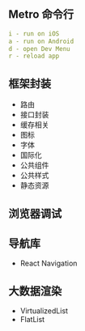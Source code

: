 ## Metro 命令行

```yml
i - run on iOS
a - run on Android
d - open Dev Menu
r - reload app
```

## 框架封装

- 路由
- 接口封装
- 缓存相关
- 图标
- 字体
- 国际化
- 公共组件
- 公共样式
- 静态资源

## 浏览器调试

## 导航库

- React Navigation

## 大数据渲染

- VirtualizedList
- FlatList
